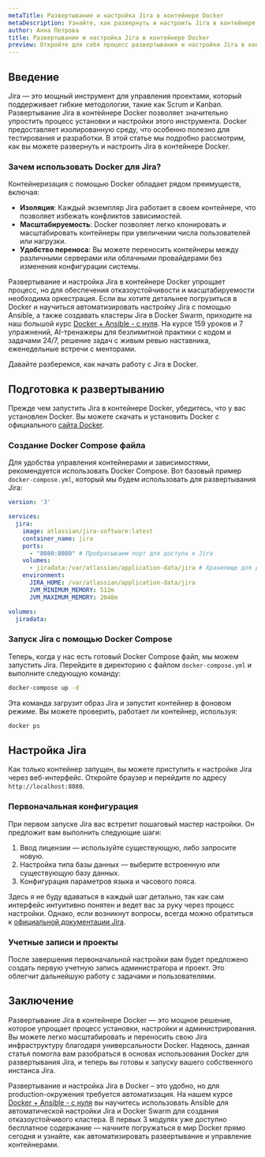```yaml
---
metaTitle: Развертывание и настройка Jira в контейнере Docker
metaDescription: Узнайте, как развернуть и настроить Jira в контейнере Docker для эффективной работы. Пошаговая инструкция с примерами и пояснениями
author: Анна Петрова
title: Развертывание и настройка Jira в контейнере Docker
preview: Откройте для себя процесс развертывания и настройки Jira в контейнере Docker. Пошаговые инструкции и примеры помогут вам быстро и легко организовать рабочее пространство
---
```


## Введение

Jira — это мощный инструмент для управления проектами, который поддерживает гибкие методологии, такие как Scrum и Kanban. Развертывание Jira в контейнере Docker позволяет значительно упростить процесс установки и настройки этого инструмента. Docker предоставляет изолированную среду, что особенно полезно для тестирования и разработки. В этой статье мы подробно рассмотрим, как вы можете развернуть и настроить Jira в контейнере Docker.

### Зачем использовать Docker для Jira?

Контейнеризация с помощью Docker обладает рядом преимуществ, включая:

- **Изоляция**: Каждый экземпляр Jira работает в своем контейнере, что позволяет избежать конфликтов зависимостей.
- **Масштабируемость**: Docker позволяет легко клонировать и масштабировать контейнеры при увеличении числа пользователей или нагрузки.
- **Удобство переноса**: Вы можете переносить контейнеры между различными серверами или облачными провайдерами без изменения конфигурации системы.

Развертывание и настройка Jira в контейнере Docker упрощает процесс, но для обеспечения отказоустойчивости и масштабируемости необходима оркестрация. Если вы хотите детальнее погрузиться в Docker и научиться автоматизировать настройку Jira с помощью Ansible, а также создавать кластеры Jira в Docker Swarm, приходите на наш большой курс [Docker + Ansible - с нуля](https://purpleschool.ru/course/docker?utm_source=knowledgebase&utm_medium=text&utm_campaign=Razvertyvanie_i_nastroyka_Jira_v_kontejnere_Docker). На курсе 159 уроков и 7 упражнений, AI-тренажеры для безлимитной практики с кодом и задачами 24/7, решение задач с живым ревью наставника, еженедельные встречи с менторами.

Давайте разберемся, как начать работу с Jira в Docker.

## Подготовка к развертыванию

Прежде чем запустить Jira в контейнере Docker, убедитесь, что у вас установлен Docker. Вы можете скачать и установить Docker с официального [сайта Docker](https://www.docker.com/get-started).

### Создание Docker Compose файла

Для удобства управления контейнерами и зависимостями, рекомендуется использовать Docker Compose. Вот базовый пример `docker-compose.yml`, который мы будем использовать для развертывания Jira:

```yaml
version: '3'

services:
  jira:
    image: atlassian/jira-software:latest
    container_name: jira
    ports:
      - "8080:8080" # Пробрасываем порт для доступа к Jira
    volumes:
      - jiradata:/var/atlassian/application-data/jira # Хранилище для данных
    environment:
      JIRA_HOME: /var/atlassian/application-data/jira
      JVM_MINIMUM_MEMORY: 512m
      JVM_MAXIMUM_MEMORY: 2048m

volumes:
  jiradata:
```

### Запуск Jira с помощью Docker Compose

Теперь, когда у нас есть готовый Docker Compose файл, мы можем запустить Jira. Перейдите в директорию с файлом `docker-compose.yml` и выполните следующую команду:

```bash
docker-compose up -d
```

Эта команда загрузит образ Jira и запустит контейнер в фоновом режиме. Вы можете проверить, работает ли контейнер, используя:

```bash
docker ps
```

## Настройка Jira

Как только контейнер запущен, вы можете приступить к настройке Jira через веб-интерфейс. Откройте браузер и перейдите по адресу `http://localhost:8080`.

### Первоначальная конфигурация

При первом запуске Jira вас встретит пошаговый мастер настройки. Он предложит вам выполнить следующие шаги:

1. Ввод лицензии — используйте существующую, либо запросите новую.
2. Настройка типа базы данных — выберите встроенную или существующую базу данных.
3. Конфигурация параметров языка и часового пояса.

Здесь я не буду вдаваться в каждый шаг детально, так как сам интерфейс интуитивно понятен и ведет вас за руку через процесс настройки. Однако, если возникнут вопросы, всегда можно обратиться к [официальной документации Jira](https://support.atlassian.com/jira-software/).

### Учетные записи и проекты

После завершения первоначальной настройки вам будет предложено создать первую учетную запись администратора и проект. Это облегчит дальнейшую работу с задачами и пользователями.

## Заключение

Развертывание Jira в контейнере Docker — это мощное решение, которое упрощает процесс установки, настройки и администрирования. Вы можете легко масштабировать и переносить свою Jira инфраструктуру благодаря универсальности Docker. Надеюсь, данная статья помогла вам разобраться в основах использования Docker для развертывания Jira, и теперь вы готовы к запуску вашего собственного инстанса Jira.

Развертывание и настройка Jira в Docker – это удобно, но для production-окружения требуется автоматизация. На нашем курсе [Docker + Ansible - с нуля](https://purpleschool.ru/course/docker?utm_source=knowledgebase&utm_medium=text&utm_campaign=Razvertyvanie_i_nastroyka_Jira_v_kontejnere_Docker) вы научитесь использовать Ansible для автоматической настройки Jira и Docker Swarm для создания отказоустойчивого кластера. В первых 3 модулях уже доступно бесплатное содержание — начните погружаться в мир Docker прямо сегодня и узнайте, как автоматизировать развертывание и управление контейнерами.
